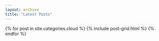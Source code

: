 ```yaml
---
layout: archive
title: "Latest Posts"
---
```


<div class="tiles">
{% for post in site.categories.cloud %}
	{% include post-grid.html %}
{% endfor %}
</div><!-- /.tiles -->
